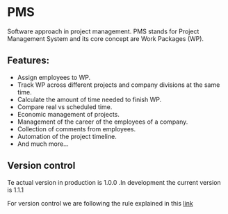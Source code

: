 # PMS
Software approach in project management. PMS stands for Project Management System and its core concept are Work Packages (WP).

## Features:
- Assign employees to WP.
- Track WP across different projects and company divisions at the same time.
- Calculate the amount of time needed to finish WP.
- Compare real vs scheduled time.
- Economic management of projects.
- Management of the career of the employees of a company.
- Collection of comments from employees.
- Automation of the project timeline.
- And much more...

## Version control

Te actual version in production is 1.0.0 .In development the current version is 1.1.1

For version control we are following the rule explained in this [link](https://semver.org)


